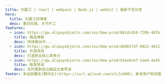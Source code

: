 ```yaml
---
title: 刘夏江 | react | webpack | Node.js | webkit | 最新干货分享
hero:
  title: 刘夏江的博客
  desc: 重剑无锋，大巧不工
features:
  - icon: https://gw.alipayobjects.com/zos/bmw-prod/881dc458-f20b-407b-947a-95104b5ec82b/k79dm8ih_w144_h144.png
    title: 精品博客
    desc: 持续输出中...
  - icon: https://gw.alipayobjects.com/zos/bmw-prod/d60657df-0822-4631-9d7c-e7a869c2f21c/k79dmz3q_w126_h126.png
    title: 开源项目
    desc: 打造职业核心竞争力
  - icon: https://gw.alipayobjects.com/zos/bmw-prod/d1ee0c6f-5aed-4a45-a507-339a4bfe076c/k7bjsocq_w144_h144.png
    title: 每周导读
    desc: 实时更新前沿精品文章导读
footer: 本站部署在[腾讯云](https://curl.qcloud.com/nlc1vDH0)，新老用户购买服务器有优惠，[访问链接](https://curl.qcloud.com/nlc1vDH0)
---
```

